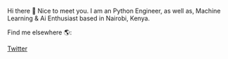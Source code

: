 Hi there 👋 Nice to meet you.
I am an Python Engineer, as well as, Machine Learning & Ai Enthusiast based in Nairobi, Kenya.

Find me elsewhere 🌎:

[Twitter](https://twitter.com/bigsiama)
